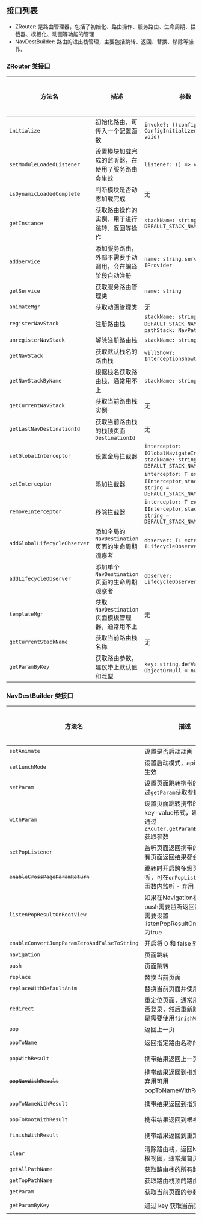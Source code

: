 ## 接口列表

- ZRouter: 是路由管理器，包括了初始化、路由操作、服务路由、生命周期、拦截器、模板化、动画等功能的管理
- NavDestBuilder: 路由的进出栈管理，主要包括跳转、返回、替换、移除等操作。

### ZRouter 类接口

| 方法名 | 描述                                | 参数 | 返回值                            | 废弃状态 |
| --- |-----------------------------------| --- |--------------------------------| --- |
| `initialize` | 初始化路由，可传入一个配置函数                   | `invoke?: ((config: ConfigInitializer) => void)` | `void`                         | 否 |
| `setModuleLoadedListener` | 设置模块加载完成的监听器，在使用了服务路由会生效          | `listener: () => void` | `void`                         | 否 |
| `isDynamicLoadedComplete` | 判断模块是否动态加载完成                      | 无 | `boolean`                      | 否 |
| `getInstance` | 获取路由操作的实例，用于进行跳转、返回等操作            | `stackName: string = DEFAULT_STACK_NAME` | `NavDestBuilder<ObjectOrNull>` | 否 |
| `addService` | 添加服务路由，外部不需要手动调用，会在编译阶段自动注册       | `name: string`, `service: IProvider` | `void`                         | 否 |
| `getService` | 获取服务路由管理类                         | `name: string` | `T extends IProvider null`     | 否 |
| `animateMgr` | 获取动画管理类                           | 无 | `NavAnimationMgr`              | 否 |
| `registerNavStack` | 注册路由栈                             | `stackName: string = DEFAULT_STACK_NAME`, `pathStack: NavPathStack` | `void`                         | 否 |
| `unregisterNavStack` | 解除注册路由栈                           | `stackName: string` | `void`                         | 否 |
| `getNavStack` | 获取默认栈名的路由栈                        | `willShow?: InterceptionShowCallback` | `NavPathStack`                 | 否 |
| `getNavStackByName` | 根据栈名获取路由栈，通常用不上                   | `stackName: string` | `NavPathStack`                 | 否 |
| `getCurrentNavStack` | 获取当前路由栈实例                         | 无 | `NavPathStack`                 | 否 |
| `getLastNavDestinationId` | 获取当前路由栈的栈顶页面 `DestinationId`      | 无 | `string or undefined`          | 否 |
| `setGlobalInterceptor` | 设置全局拦截器                           | `interceptor: IGlobalNavigateInterceptor`, `stackName: string = DEFAULT_STACK_NAME` | `void`                         | 否 |
| `setInterceptor` | 添加拦截器                             | `interceptor: T extends IInterceptor`, `stackName: string = DEFAULT_STACK_NAME` | `void`                         | 否 |
| `removeInterceptor` | 移除拦截器                             | `interceptor: T extends IInterceptor`, `stackName: string = DEFAULT_STACK_NAME` | `boolean`                      | 否 |
| `addGlobalLifecycleObserver` | 添加全局的 `NavDestination` 页面的生命周期观察者 | `observer: IL extends ILifecycleObserver` | 未明确                            | 否 |
| `addLifecycleObserver` | 添加单个 `NavDestination` 页面的生命周期观察者  | `observer: LifecycleObserver` | 未明确                            | 否 |
| `templateMgr` | 获取 `NavDestination` 页面模板管理器，通常用不上 | 无 | `TemplateMgr`                  | 否 |
| `getCurrentStackName` | 获取当前路由栈名称                         | 无 | `string`                       | 否 |
| `getParamByKey` | 获取路由参数，建议带上默认值和泛型                 | `key: string`, `defVal: ObjectOrNull = null` | `P = ObjectOrNull`             | 否 |

### NavDestBuilder 类接口

| 方法名 | 描述                                                                   | 参数                                                          | 返回值 | 废弃状态  |
| --- |----------------------------------------------------------------------|-------------------------------------------------------------| - |-------|
| `setAnimate` | 设置是否启动动画                                                             | `animated: boolean`                                         | `NavDestBuilder<T>` | 否     |
| `setLunchMode` | 设置启动模式，api12 起才会生效                                                   | `mode: LaunchMode`                                          | `NavDestBuilder<T>` | 否     |
| `setParam` | 设置页面跳转携带的参数，通过`getParam`获取参数                                         | `param: ObjectOrNull`                                       | `NavDestBuilder<T>` | 否     |
| `withParam` | 设置页面跳转携带的参数，key-value形式，建议使用，通过`ZRouter.getParamByKey(key)`获取参数      | `key: string`, `value: ObjectOrNull`                        | `NavDestBuilder<T>` | 否     |
| `setPopListener` | 监听页面返回携带的结果，所有页面返回结果都会回调着                                            | `callback: OnPopResultCallback<TObjectOrNull>`  | `NavDestBuilder<T>` | 否      |
| ~~`enableCrossPageParamReturn`~~ | 跳转时开启跨多级页面回调监听，可在`onPopListener`回调函数内监听 - 弃用                         | 无                                                           | `NavDestBuilder<T>` | 是     |
| `listenPopResultOnRootView` | 如果在Navigation根视图中push需要监听返回数据 \n 则需要设置listenPopResultOnRootView为true | 无                                                           | `NavDestBuilder<T>` | 否     |
| `enableConvertJumpParamZeroAndFalseToString` | 开启将 0 和 false 转成字符串                                                  | 无                                                           | `NavDestBuilder<T>` | 是     |
| `navigation` | 页面跳转                                                                 | `name: string`                                              | `void` | 否     |
| `push` | 页面跳转                                                                 | `name: string`                                              | `void` | 否     |
| `replace` | 替换当前页面                                                               | `name: string`                                              | `void` | 否     |
| `replaceWithDefaultAnim` | 替换当前页面并使用默认动画                                                        | `name: string`                                              | `void` | 否     |
| `redirect` | 重定位页面，通常用于判断是否登录，然后重新跳转，返回是需要使用`finishWithResult`                    | `name: string`, `type: RedirectType = RedirectType.REPLACE` | `void` | 否     |                                           | `name: string`, `type: RedirectType = RedirectType.REPLACE` | `void` | 否 |
| `pop` | 返回上一页                                                                | `animated: boolean = true`                                  | `void` | 否     |
| `popToName` | 返回指定路由名称的页面                                                          | `name: string`, `animated: boolean = true`                  | `void` | 否     |
| `popWithResult` | 携带结果返回上一页                                                            | `result: Object`, `animated: boolean = true`                | `void` | 否     |
| ~~`popNavWithResult`~~ | 携带结果返回到指定的页面 - 弃用可用popToNameWithResult替代                             | `name: string`, `result: T`, `animated: boolean = true`     | `void` | 是     |
| `popToNameWithResult` | 携带结果返回到指定的页面                                                         | `name: string`, `result: T`, `animated: boolean = true`     | `void` | 否     |
| `popToRootWithResult` | 携带结果返回到根视图                                                           | `result: T`, `animated: boolean = true`                     | `void` | 否     |
| `finishWithResult` | 携带结果返回到重定向页面                                                         | `result: T`, `animated: boolean = true`                     | `void` | 否     |
| `clear` | 清除路由栈，返回Navigation根视图，通常是首页                                          | 无                                                           | `void` | 否     |
| `getAllPathName` | 获取路由栈的所有路由                                                           | 无                                                           | `string[]` | 否     |
| `getTopPathName` | 获取路由栈顶的路由                                                            | 无                                                           | `string  null` | 否 |
| `getParam` | 获取当前页面的参数                                                            | 无                                                           | `ObjectOrNull` | 否     |
| `getParamByKey` | 通过 key 获取当前页面的参数                                                     | `key: string`, `defVal: ObjectOrNull = null`                | `P = ObjectOrNull` | 否     |